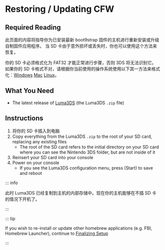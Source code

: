 # Restoring / Updating CFW

## Required Reading

此页面的内容将指导你为已安装最新 boot9strap 固件的主机进行重新安装或升级自制固件应用程序。 当 SD 卡由于意外损坏或丢失时，你也可以使用这个方法来恢复。

你的 SD 卡必须格式化为 FAT32 才能正常进行步骤，否则 3DS 将无法识别它。 如果你的 SD 卡格式不对，请根据你当前使用的操作系统使用以下其一方法来格式化：[Windows](formatting-sd-\(windows\)) [Mac](formatting-sd-\(mac\)) [Linux](formatting-sd-\(linux\))。

## What You Need

- The latest release of [Luma3DS](https://github.com/LumaTeam/Luma3DS/releases/latest) (the Luma3DS `.zip` file)

## Instructions

1. 将你的 SD 卡插入到电脑
2. Copy everything from the Luma3DS `.zip` to the root of your SD card, replacing any existing files
   - The root of the SD card refers to the initial directory on your SD card where you can see the Nintendo 3DS folder, but are not inside of it
3. Reinsert your SD card into your console
4. Power on your console
   - If you see the Luma3DS configuration menu, press (Start) to save and reboot

::: info

此时 Luma3DS 已经复制到主机的内部存储中。现在你的主机能够在不插 SD 卡的情况下开机了。

:::

::: tip

If you wish to re-install or update other homebrew applications (e.g. FBI, Homebrew Launcher), continue to [Finalizing Setup](finalizing-setup)

:::

